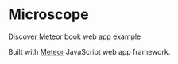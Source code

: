 # Microscope
[Discover Meteor](https://www.discovermeteor.com/) book web app example

Built with [Meteor](https://www.meteor.com/) JavaScript web app framework.
